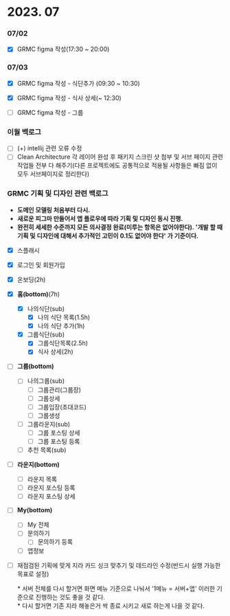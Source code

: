 # 2023. 07

### 07/02

* [x] GRMC figma 작성(17:30 \~ 20:00)

### 07/03

* [x] GRMC figma 작성 - 식단추가 (09:30 \~ 10:30)
* [x] GRMC figma 작성 - 식사 상세(\~ 12:30)
* [ ] GRMC figma 작성 - 그룹



### 이월 백로그

* [ ] (+) intellij 관련 오류 수정
* [ ] Clean Architecture 각 레이어 완성 후 패키지 스크린 샷 첨부 및 서브 페이지 관련 작업들 전부 다 해주기(다른 프로젝트에도 공통적으로 적용될 사항들은 빠짐 없이 모두 서브페이지로 정리한다)

### GRMC 기획 및 디자인 관련 백로그

* **도메인 모델링 처음부터 다시.**
* **새로운 피그마 만들어서 앱 플로우에 따라 기획 및 디자인 동시 진행.**
* **완전히 세세한 수준까지 모든 의사결정 완료(미루는 항목은 없어야한다). '개발 할 때 기획 및 디자인에 대해서 추가적인 고민이 0.1도 없어야 한다' 가 기준이다.**

<!---->

* [x] 스플래시
* [x] 로그인 및 회원가입
* [x] 온보딩(2h)
* [x] **홈(bottom)**(7h)
  * [x] 나의식단(sub)
    * [x] 나의 식단 목록(1.5h)
    * [x] 나의 식단 추가(1h)
  * [x] 그룹식단(sub)
    * [x] 그룹식단목록(2.5h)
    * [x] 식사 상세(2h)
* [ ] **그룹(bottom)**
  * [ ] 나의그룹(sub)
    * [ ] 그룹관리(그룹장)
    * [ ] 그룹상세
    * [ ] 그룹입장(초대코드)
    * [ ] 그룹생성
  * [ ] 그룹라운지(sub)
    * [ ] 그룹 포스팅 상세
    * [ ] 그룹 포스팅 등록
  * [ ] 추천 목록(sub)
* [ ] **라운지(bottom)**
  * [ ] 라운지 목록
  * [ ] 라운지 포스팅 등록
  * [ ] 라운지 포스팅 상세
* [ ] **My(bottom)**
  * [ ] My 전체
  * [ ] 문의하기
    * [ ] 문의하기 등록
  * [ ] 앱정보
*   [ ] 재점검된 기획에 맞게 지라 카드 싱크 맞추기 및 데드라인 수정(반드시 실행 가능한 목표로 설정)

    \* 서버 전체를 다시 할거면 화면 메뉴 기준으로 나눠서 '1메뉴 = 서버+앱' 이러한 기준으로 진행하는 것도 좋을 것 같다.\
    \* 다시 할거면 기존 지라 해놓은거 싹 종료 시키고 새로 하는게 나을 것 같다.
